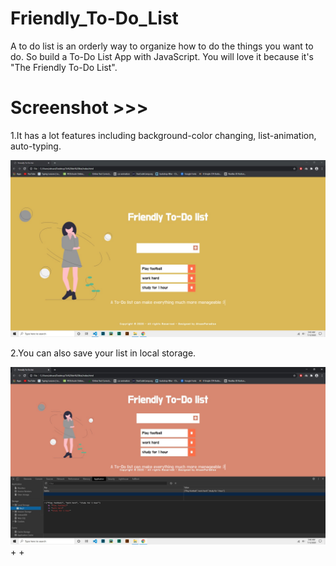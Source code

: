 # Friendly_To-Do_List
A to do list is an orderly way to organize how to do the things you want to do. So build a To-Do List App with JavaScript. You will love it because it's "The Friendly To-Do List".

# Screenshot >>>
1.It has a lot features including background-color changing, list-animation, auto-typing.

![alt text](https://github.com/AhsanParadise/Friendly_To-Do_List/blob/master/Screenshot1.jpg?raw=true)

2.You can also save your list in local storage.

![alt text](https://github.com/AhsanParadise/Friendly_To-Do_List/blob/master/screenshot2.jpg?raw=true)
+
+
